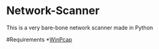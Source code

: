 # Network-Scanner
This is a very bare-bone network scanner made in Python


#Requirements
*[WinPcap]([https://www.winpcap.org/install/])
